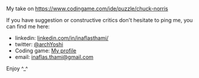 
My take on https://www.codingame.com/ide/puzzle/chuck-norris

If you have suggestion or constructive critics don't hesitate to ping me, you can find me here:

+ linkedin: [linkedin.com/in/inaflasthami/](linkedin.com/in/inaflasthami/)
+ twitter: [@archYoshi](https://twitter.com/archYoshi)
+ Coding game: [My profile](https://www.codingame.com/profile/fe98e02de91574086bd221679e344a473959821)
+ email: inaflas.thami@gmail.com

Enjoy ^_^